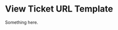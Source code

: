 [title]: # (View Ticket URL Template)
[tags]: # (XXX)
[priority]: # (6058)
# View Ticket URL Template
Something here.
